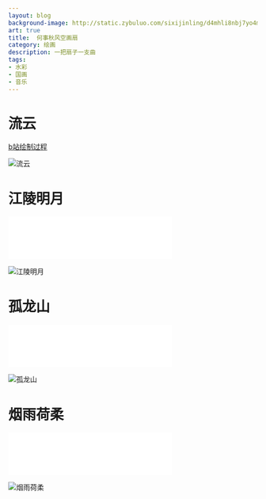 ```yaml
---
layout: blog
background-image: http://static.zybuluo.com/sixijinling/d4mhli8nbj7yo4mjjrp61t0c/95546060495ee5d40dd0e831d9b858cf794ae4b6.jpg
art: true
title:  何事秋风空画扇
category: 绘画
description: 一把扇子一支曲
tags:
- 水彩
- 国画
- 音乐
---
```


# 流云

[b站绘制过程][5]

![流云][1]

# 江陵明月

<iframe frameborder="no" border="0" marginwidth="0" marginheight="0" width="330" height="86" src="//music.163.com/outchain/player?type=2&id=479714603&auto=0&height=66"></iframe>

![江陵明月][2]

# 孤龙山

<iframe frameborder="no" border="0" marginwidth="0" marginheight="0" width="330" height="86" src="//music.163.com/outchain/player?type=2&id=416388015&auto=0&height=66"></iframe>

![孤龙山][3]

# 烟雨荷柔

<iframe frameborder="no" border="0" marginwidth="0" marginheight="0" width="330" height="86" src="//music.163.com/outchain/player?type=2&id=393613&auto=0&height=66"></iframe>

![烟雨荷柔][4]


  [1]: http://static.zybuluo.com/sixijinling/d4mhli8nbj7yo4mjjrp61t0c/95546060495ee5d40dd0e831d9b858cf794ae4b6.jpg
  [2]: http://static.zybuluo.com/sixijinling/soo3p8weokl3eci3lageze9e/3c2e7ab73fc0abf790a62468b53721b52f0fe314.jpg
  [3]: http://static.zybuluo.com/sixijinling/o8qtoe7ew7fzjs4gxhca99iu/66a4dfa5f2bbad64d2e6086b0bea9f131bfee242.jpg
  [4]: http://static.zybuluo.com/sixijinling/2ph6zu6jh93a1golg5rcf82k/b2d2bdedd5177bc71f929dce8716a82c2a26f4b9.jpg
  [5]: https://www.bilibili.com/video/av15863317/